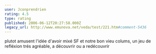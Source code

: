 ```yaml
---
user: Jconprendrien
rating: 4.5
type: rating
published: 2006-06-12T20:27:58.000Z
legacy_url: http://www.emunova.net/veda/test/221.htm#comment-5436
---
```

plutot amusent l'idée d'avoir mixé SF et notre bon vieu colums, un jeu de refléxion trés agréable, a découvrir ou a redécouvrir